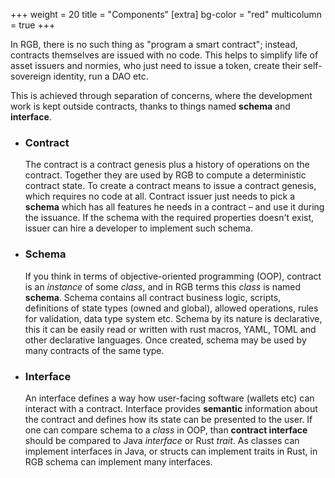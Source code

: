 +++
weight = 20
title = "Components"
[extra]
bg-color = "red"
multicolumn = true
+++

In RGB, there is no such thing as "program a smart contract"; instead, contracts
themselves are issued with no code. This helps to simplify life of asset 
issuers and normies, who just need to issue a token, create their self-sovereign
identity, run a DAO etc.

This is achieved through separation of concerns, where the development work is
kept outside contracts, thanks to things named **schema** and **interface**.

* ### Contract

    The contract is a contract genesis plus a history of operations on the
    contract. Together they are used by RGB to compute a deterministic contract
    state. To create a contract means to issue a contract genesis, which 
    requires no code at all. Contract issuer just needs to pick a **schema**
    which has all features he needs in a contract – and use it during the 
    issuance. If the schema with the required properties doesn't exist, issuer
    can hire a developer to implement such schema.

* ### Schema

    If you think in terms of objective-oriented programming (OOP), contract is
    an *instance* of some *class*, and in RGB terms this *class* is named
    **schema**. Schema contains all contract business logic, scripts, 
    definitions of state types (owned and global), allowed operations, rules
    for validation, data type system etc. Schema by its nature is declarative,
    this it can be easily read or written with rust macros, YAML, TOML and other
    declarative languages. Once created, schema may be used by many contracts
    of the same type.

* ### Interface

    An interface defines a way how user-facing software (wallets etc) can 
    interact with a contract. Interface provides **semantic** information about
    the contract and defines how its state can be presented to the user.
    If one can compare schema to a *class* in OOP, than **contract interface**
    should be compared to Java *interface* or Rust *trait*. As classes can
    implement interfaces in Java, or structs can implement traits in Rust,
    in RGB schema can implement many interfaces.
